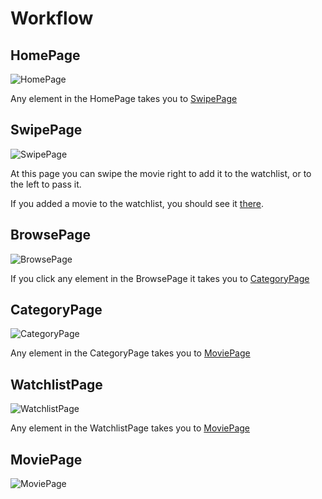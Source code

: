 # Workflow #

## HomePage
![HomePage](http://github.com/EnmanuelReyes/PopcornReplica/Screenshots/HomePage.png)

Any element in the HomePage takes you to [SwipePage](#swipepage)


## SwipePage
![SwipePage](http://github.com/EnmanuelReyes/PopcornReplica/Screenshots/SwipePage.png)

At this page you can swipe the movie right to add it to the watchlist, or to the left to pass it.

If you added a movie to the watchlist, you should see it [there](#watchlistpage).

## BrowsePage

![BrowsePage](http://github.com/EnmanuelReyes/PopcornReplica/Screenshots/BrowsePage.png)

If you click any element in the BrowsePage it takes you to [CategoryPage](#categorypage)

## CategoryPage

![CategoryPage](http://github.com/EnmanuelReyes/PopcornReplica/Screenshots/CategoryPage.png)

Any element in the CategoryPage takes you to [MoviePage](#moviepage)

## WatchlistPage

![WatchlistPage](http://github.com/EnmanuelReyes/PopcornReplica/Screenshots/WatchlistPage.png)

Any element in the WatchlistPage takes you to [MoviePage](#moviepage)

## MoviePage

![MoviePage](http://github.com/EnmanuelReyes/PopcornReplica/Screenshots/MoviePage.png)
